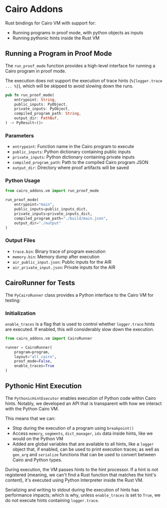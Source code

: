 # Cairo Addons

Rust bindings for Cairo VM with support for:

- Running programs in proof mode, with python objects as inputs
- Running pythonic hints inside the Rust VM

## Running a Program in Proof Mode

The `run_proof_mode` function provides a high-level interface for running a
Cairo program in proof mode.

The execution does not support the execution of trace hints
(`%{logger.trace ... %}`), which will be skipped to avoid slowing down the runs.

```rust
pub fn run_proof_mode(
    entrypoint: String,
    public_inputs: PyObject,
    private_inputs: PyObject,
    compiled_program_path: String,
    output_dir: PathBuf,
) -> PyResult<()>
```

### Parameters

- `entrypoint`: Function name in the Cairo program to execute
- `public_inputs`: Python dictionary containing public inputs
- `private_inputs`: Python dictionary containing private inputs
- `compiled_program_path`: Path to the compiled Cairo program JSON
- `output_dir`: Directory where proof artifacts will be saved

### Python Usage

```python
from cairo_addons.vm import run_proof_mode

run_proof_mode(
    entrypoint="main",
    public_inputs=public_inputs_dict,
    private_inputs=private_inputs_dict,
    compiled_program_path="./build/main.json",
    output_dir="./output"
)
```

### Output Files

- `trace.bin`: Binary trace of program execution
- `memory.bin`: Memory dump after execution
- `air_public_input.json`: Public inputs for the AIR
- `air_private_input.json`: Private inputs for the AIR

## CairoRunner for Tests

The `PyCairoRunner` class provides a Python interface to the Cairo VM for
testing:

### Initialization

`enable_traces` is a flag that is used to control whether `logger.trace` hints
are executed. If enabled, this will considerably slow down the execution.

```python
from cairo_addons.vm import CairoRunner

runner = CairoRunner(
    program=program,
    layout="all_cairo",
    proof_mode=False,
    enable_traces=True
)
```

## Pythonic Hint Execution

The `PythonicHintExecutor` enables execution of Python code within Cairo hints.
Notably, we developed an API that is transparent with how we interact with the
Python Cairo VM.

This means that we can:

- Stop during the execution of a program using `breakpoint()`
- Access `memory`, `segments`, `dict_manager`, `ids` data inside hints, like we
  would on the Python VM
- Added are global variables that are available to all hints, like a `logger`
  object that, if enabled, can be used to print execution traces; as well as
  `gen_arg` and `serialize` functions that can be used to convert between Cairo
  and Python types.

During execution, the VM passes hints to the hint processor. If a hint is not
registered (meaning, we can't find a Rust function that matches the hint's
content), it's executed using Python Interpreter inside the Rust VM.

Serializing and writing to stdout during the execution of hints has performance
impacts; which is why, unless `enable_traces` is set to `True`, we do not
execute hints containing `logger.trace`.

